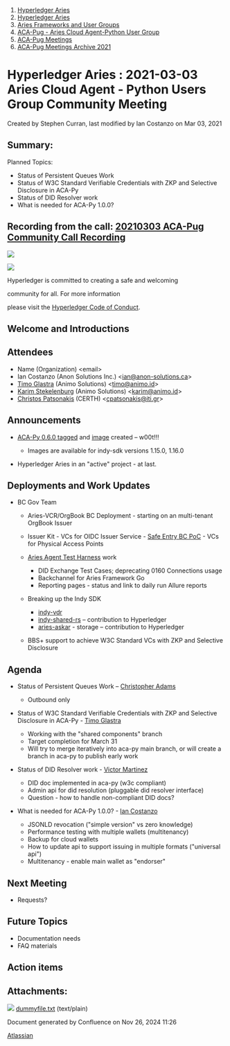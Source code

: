 1. [Hyperledger Aries](index.html)
2. [Hyperledger Aries](Hyperledger-Aries_18481154.html)
3. [Aries Frameworks and User Groups](Aries-Frameworks-and-User-Groups_18481290.html)
4. [ACA-Pug - Aries Cloud Agent-Python User Group](ACA-Pug---Aries-Cloud-Agent-Python-User-Group_18484248.html)
5. [ACA-Pug Meetings](ACA-Pug-Meetings_18484272.html)
6. [ACA-Pug Meetings Archive 2021](ACA-Pug-Meetings-Archive-2021_18514526.html)

# Hyperledger Aries : 2021-03-03 Aries Cloud Agent - Python Users Group Community Meeting

Created by Stephen Curran, last modified by Ian Costanzo on Mar 03, 2021

## Summary:

Planned Topics:

- Status of Persistent Queues Work
- Status of W3C Standard Verifiable Credentials with ZKP and Selective Disclosure in ACA-Py
- Status of DID Resolver work
- What is needed for ACA-Py 1.0.0?

## Recording from the call: [20210303 ACA-Pug Community Call Recording](#)

![](https://wiki.hyperledger.org/download/attachments/29034696/Antitrustnotice.png?version=1&modificationDate=1581695654000&api=v2)

![](https://wiki.hyperledger.org/download/attachments/2392771/welcome.png?version=2&modificationDate=1572450107000&api=v2)

Hyperledger is committed to creating a safe and welcoming

community for all. For more information

please visit the [Hyperledger Code of Conduct](https://lf-hyperledger.atlassian.net/wiki/display/HYP/Hyperledger+Code+of+Conduct).

## Welcome and Introductions

## Attendees

- Name (Organization) &lt;email&gt;
- Ian Costanzo (Anon Solutions Inc.) &lt;ian@anon-solutions.ca&gt;
- [Timo Glastra](https://lf-hyperledger.atlassian.net/wiki/people/5f64a069a1048d0069073500?ref=confluence) (Animo Solutions) &lt;timo@animo.id&gt;
- [Karim Stekelenburg](https://lf-hyperledger.atlassian.net/wiki/people/712020:c1a35915-1263-4367-b8e3-59469f567436?ref=confluence) (Animo Solutions) &lt;karim@animo.id&gt;
- [Christos Patsonakis](https://lf-hyperledger.atlassian.net/wiki/people/70121:72bc1f88-5947-4280-a929-87857131bf55?ref=confluence) (CERTH) &lt;cpatsonakis@iti.gr&gt;

## Announcements

- [ACA-Py 0.6.0 tagged](https://github.com/hyperledger/aries-cloudagent-python/releases/tag/0.6.0) and [image](https://hub.docker.com/r/bcgovimages/aries-cloudagent/tags?page=1&ordering=last_updated) created – w00t!!!
  
  - Images are available for indy-sdk versions 1.15.0, 1.16.0
- Hyperledger Aries in an "active" project - at last.

## Deployments and Work Updates

- BC Gov Team
  
  - Aries-VCR/OrgBook BC Deployment - starting on an multi-tenant OrgBook Issuer
  - Issuer Kit - VCs for OIDC Issuer Service - [Safe Entry BC PoC](https://vonx.io/safeentry) - VCs for Physical Access Points
  - [Aries Agent Test Harness](https://github.com/bcgov/aries-agent-test-harness) work
    
    - DID Exchange Test Cases; deprecating 0160 Connections usage
    - Backchannel for Aries Framework Go
    - Reporting pages - status and link to daily run Allure reports
  - Breaking up the Indy SDK
    
    - [indy-vdr](https://github.com/hyperledger/indy-vdr)
    - [indy-shared-rs](https://github.com/hyperledger/indy-shared-rs) – contribution to Hyperledger
    - [aries-askar](https://github.com/hyperledger/aries-askar) - storage – contribution to Hyperledger
  - BBS+ support to achieve W3C Standard VCs with ZKP and Selective Disclosure

## Agenda

- Status of Persistent Queues Work – [Christopher Adams](https://lf-hyperledger.atlassian.net/wiki/people/70121:3d516a61-192d-4596-9e38-36cb1750f39e?ref=confluence)
  
  - Outbound only
- Status of W3C Standard Verifiable Credentials with ZKP and Selective Disclosure in ACA-Py - [Timo Glastra](https://lf-hyperledger.atlassian.net/wiki/people/5f64a069a1048d0069073500?ref=confluence)
  
  - Working with the "shared components" branch
  - Target completion for March 31
  - Will try to merge iteratively into aca-py main branch, or will create a branch in aca-py to publish early work
- Status of DID Resolver work - [Victor Martinez](https://lf-hyperledger.atlassian.net/wiki/people/557058:73fff461-39df-4cc9-85d1-7b8a65773bee?ref=confluence)
  
  - DID doc implemented in aca-py (w3c compliant)
  - Admin api for did resolution (pluggable did resolver interface)
  - Question - how to handle non-compliant DID docs?
- What is needed for ACA-Py 1.0.0? - [Ian Costanzo](https://lf-hyperledger.atlassian.net/wiki/people/5a90a1b054c8ff39bc246426?ref=confluence)
  
  - JSONLD revocation ("simple version" vs zero knowledge)
  - Performance testing with multiple wallets (multitenancy)
  - Backup for cloud wallets
  - How to update api to support issuing in multiple formats ("universal api")
  - Multitenancy - enable main wallet as "endorser"

## Next Meeting

- Requests?

## Future Topics

- Documentation needs
- FAQ materials

## Action items

## Attachments:

![](images/icons/bullet_blue.gif) [dummyfile.txt](attachments/18491001/18514938.txt) (text/plain)

Document generated by Confluence on Nov 26, 2024 11:26

[Atlassian](http://www.atlassian.com/)
